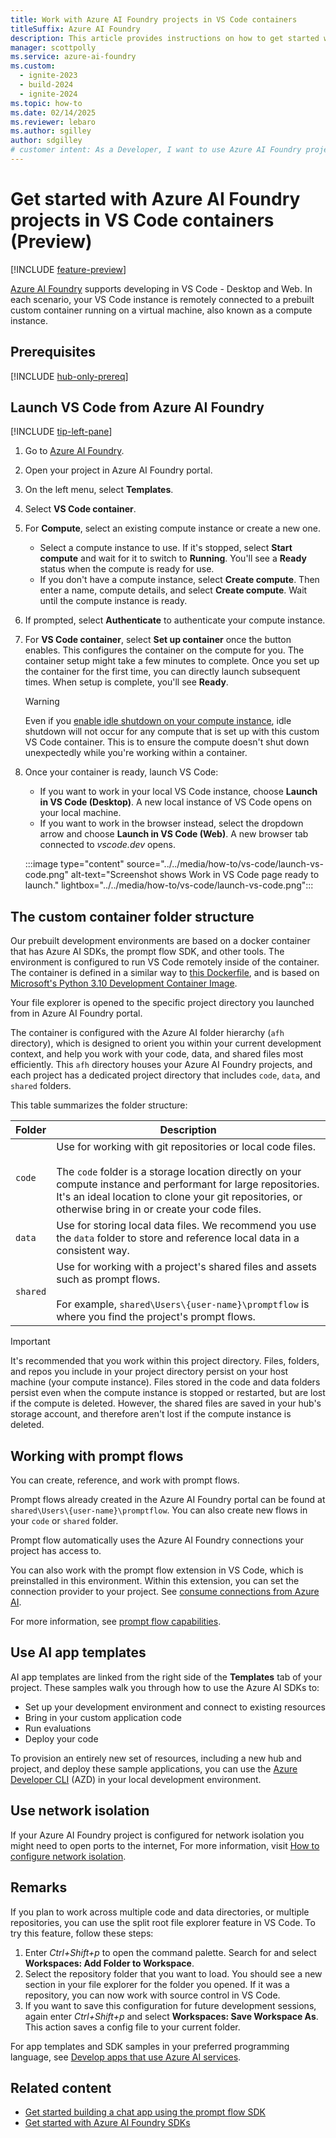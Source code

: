 ```yaml
---
title: Work with Azure AI Foundry projects in VS Code containers
titleSuffix: Azure AI Foundry
description: This article provides instructions on how to get started with Azure AI Foundry projects in VS Code containers.
manager: scottpolly
ms.service: azure-ai-foundry
ms.custom:
  - ignite-2023
  - build-2024
  - ignite-2024
ms.topic: how-to
ms.date: 02/14/2025
ms.reviewer: lebaro
ms.author: sgilley
author: sdgilley
# customer intent: As a Developer, I want to use Azure AI Foundry projects in VS Code containers.
---
```


# Get started with Azure AI Foundry projects in VS Code containers (Preview)

[!INCLUDE [feature-preview](../../includes/feature-preview.md)]

[Azure AI Foundry](https://ai.azure.com) supports developing in VS Code - Desktop and Web. In each scenario, your VS Code instance is remotely connected to a prebuilt custom container running on a virtual machine, also known as a compute instance.

## Prerequisites

[!INCLUDE [hub-only-prereq](../../includes/hub-only-prereq.md)]

## Launch VS Code from Azure AI Foundry

[!INCLUDE [tip-left-pane](../../includes/tip-left-pane.md)]

1. Go to [Azure AI Foundry](https://ai.azure.com).
1. Open your project in Azure AI Foundry portal.
1. On the left menu, select **Templates**.
1. Select **VS Code container**.
1. For **Compute**, select an existing compute instance or create a new one.
    * Select a compute instance to use. If it's stopped, select **Start compute** and wait for it to switch to **Running**. You'll see a **Ready** status when the compute is ready for use.
    * If you don't have a compute instance, select **Create compute**.  Then enter a name, compute details, and select **Create compute**. Wait until the compute instance is ready.
1. If prompted, select **Authenticate** to authenticate your compute instance.
1. For **VS Code container**, select **Set up container** once the button enables. This configures the container on the compute for you. The container setup might take a few minutes to complete. Once you set up the container for the first time, you can directly launch subsequent times. When setup is complete, you'll see **Ready**.

    > [!WARNING]
     > Even if you [enable idle shutdown on your compute instance](../create-manage-compute.md#configure-idle-shutdown), idle shutdown will not occur for any compute that is set up with this custom VS Code container. This is to ensure the compute doesn't shut down unexpectedly while you're working within a container.

1. Once your container is ready, launch VS Code:
    * If you want to work in your local VS Code instance, choose **Launch in VS Code (Desktop)**. A new local instance of VS Code opens on your local machine.
    * If you want to work in the browser instead, select the dropdown arrow and choose **Launch in VS Code (Web)**. A new browser tab connected to *vscode.dev* opens.

    :::image type="content" source="../../media/how-to/vs-code/launch-vs-code.png" alt-text="Screenshot shows Work in VS Code page ready to launch." lightbox="../../media/how-to/vs-code/launch-vs-code.png":::

## The custom container folder structure

Our prebuilt development environments are based on a docker container that has Azure AI SDKs, the prompt flow SDK, and other tools. The environment is configured to run VS Code remotely inside of the container. The container is defined in a similar way to [this Dockerfile](https://github.com/Azure-Samples/aistudio-python-quickstart-sample/blob/main/.devcontainer/Dockerfile), and is based on [Microsoft's Python 3.10 Development Container Image](https://mcr.microsoft.com/product/devcontainers/python/about).

Your file explorer is opened to the specific project directory you launched from in Azure AI Foundry portal. 

The container is configured with the Azure AI folder hierarchy (`afh` directory), which is designed to orient you within your current development context, and help you work with your code, data, and shared files most efficiently. This `afh` directory houses your Azure AI Foundry projects, and each project has a dedicated project directory that includes `code`, `data`, and `shared` folders. 

This table summarizes the folder structure:

| Folder | Description |
| --- | --- |
| `code` | Use for working with git repositories or local code files.<br/><br/>The `code` folder is a storage location directly on your compute instance and performant for large repositories. It's an ideal location to clone your git repositories, or otherwise bring in or create your code files. |
| `data` | Use for storing local data files. We recommend you use the `data` folder to store and reference local data in a consistent way.|
| `shared` | Use for working with a project's shared files and assets such as prompt flows.<br/><br/>For example, `shared\Users\{user-name}\promptflow` is where you find the project's prompt flows. |

> [!IMPORTANT]
> It's recommended that you work within this project directory. Files, folders, and repos you include in your project directory persist on your host machine (your compute instance). Files stored in the code and data folders persist even when the compute instance is stopped or restarted, but are lost if the compute is deleted. However, the shared files are saved in your hub's storage account, and therefore aren't lost if the compute instance is deleted.

## Working with prompt flows

You can create, reference, and work with prompt flows.

Prompt flows already created in the Azure AI Foundry portal can be found at `shared\Users\{user-name}\promptflow`. You can also create new flows in your `code` or `shared` folder.

Prompt flow automatically uses the Azure AI Foundry connections your project has access to.

You can also work with the prompt flow extension in VS Code, which is preinstalled in this environment. Within this extension, you can set the connection provider to your project. See [consume connections from Azure AI](https://microsoft.github.io/promptflow/cloud/azureai/consume-connections-from-azure-ai.html).

For more information, see [prompt flow capabilities](https://microsoft.github.io/promptflow/reference/index.html).

## Use AI app templates
 
AI app templates are linked from the right side of the **Templates** tab of your project. These samples walk you through how to use the Azure AI SDKs to:

* Set up your development environment and connect to existing resources
* Bring in your custom application code
* Run evaluations
* Deploy your code

To provision an entirely new set of resources, including a new hub and project, and deploy these sample applications, you can use the [Azure Developer CLI](/azure/developer/azure-developer-cli/) (AZD) in your local development environment. 

## Use network isolation

If your Azure AI Foundry project is configured for network isolation you might need to open ports to the internet, For more information, visit [How to configure network isolation](../configure-managed-network.md#scenario-use-visual-studio-code).

## Remarks

If you plan to work across multiple code and data directories, or multiple repositories, you can use the split root file explorer feature in VS Code. To try this feature, follow these steps:

1. Enter *Ctrl+Shift+p* to open the command palette. Search for and select **Workspaces: Add Folder to Workspace**.
1. Select the repository folder that you want to load. You should see a new section in your file explorer for the folder you opened. If it was a repository, you can now work with source control in VS Code.
1. If you want to save this configuration for future development sessions, again enter *Ctrl+Shift+p* and select **Workspaces: Save Workspace As**. This action saves a config file to your current folder.

For app templates and SDK samples in your preferred programming language, see [Develop apps that use Azure AI services](/azure/developer/intro/azure-ai-for-developers).

## Related content

- [Get started building a chat app using the prompt flow SDK](../../quickstarts/get-started-code.md)
- [Get started with Azure AI Foundry SDKs](sdk-overview.md)
